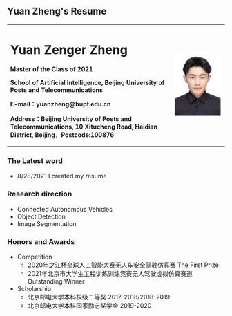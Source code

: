 ## Yuan Zheng's Resume

<table border="0">
  <tr>
    <td width="75%">
      <h1>Yuan Zenger Zheng</h1>
      <p><b>Master of the Class of 2021</b></p>
      <p><b>School of Artificial Intelligence, Beijing University of Posts and Telecommunications</b></p>
      <p><b>E-mail：yuanzheng@bupt.edu.cn</b></p>
      <p><b>Address：Beijing University of Posts and Telecommunications, 10 Xitucheng Road, Haidian District, Beijing，Postcode:100876</b></p>
    </td>
    <td width="25%">
      <img src="/zhengjianzhao-1cun.jpg" width="100%">     
    </td>
  </tr>
</table>


### The Latest word
* 8/28/2021 I created my resume

### Research direction
* Connected Autonomous Vehicles
* Object Detection
* Image Segmentation

### Honors and Awards
- Competition
  - 2020年之江杯全球人工智能大赛无人车安全驾驶仿真赛 The First Prize
  - 2021年北京市大学生工程训练训练竞赛无人驾驶虚拟仿真赛道 Outstanding Winner
- Scholarship
  - 北京邮电大学本科校级二等奖 2017-2018/2018-2019
  - 北京邮电大学本科国家励志奖学金 2019-2020
